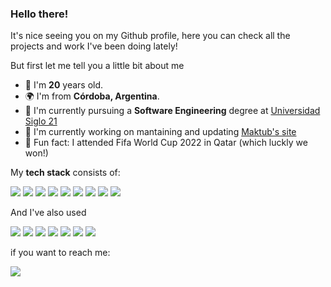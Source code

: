 ### Hello there!

It's nice seeing you on my Github profile, here you can check all the projects and work I've been doing lately!

But first let me tell you a little bit about me

- 🎂 I'm **20** years old.
- 🌍 I'm from **Córdoba, Argentina**.
- 📖 I'm currently pursuing a **Software Engineering** degree at [Universidad Siglo 21](https://21.edu.ar/)
- 🔭 I'm currently working on mantaining and updating [Maktub's site](https://maktubhome.com)
- 🤔 Fun fact: I attended Fifa World Cup 2022 in Qatar (which luckly we won!)


My **tech stack** consists of:

<img src="https://img.shields.io/badge/Laravel%20-%23323330.svg?&style=for-the-badge&logo=laravel&logoColor=white&color=%23FF2D20"> <img src="https://img.shields.io/badge/PHP%20-%23323330.svg?&style=for-the-badge&logo=php&logoColor=white&color=%23777BB4"> <img src="https://img.shields.io/badge/C++%20-%23323330.svg?&style=for-the-badge&logo=cplusplus&logoColor=white&color=%2300599C"> <img src="https://img.shields.io/badge/javascript%20-%23323330.svg?&style=for-the-badge&logo=javascript&logoColor=%23F7DF1E"/> <img src="https://img.shields.io/badge/html5%20-%23E34F26.svg?&style=for-the-badge&logo=html5&logoColor=white"/> <img src="https://img.shields.io/badge/css3%20-%231572B6.svg?&style=for-the-badge&logo=css3&logoColor=white"/> <img src="https://img.shields.io/badge/vue.js%20-%23323330.svg?&style=for-the-badge&logo=vue.js&logoColor=white&color=%234FC08D"/> <img src="https://img.shields.io/badge/mysql%20-%2320232a.svg?&style=for-the-badge&logo=mysql&logoColor=white&color=%234479A1"/> <img src="https://img.shields.io/badge/bootstrap%20-%23563D7C.svg?&style=for-the-badge&logo=bootstrap&logoColor=white"/> 

And I've also used

<img src="https://img.shields.io/badge/Java%20-%23323330.svg?&style=for-the-badge&logo=intellijidea&logoColor=white&color=%235382A1"> <img src="https://img.shields.io/badge/Amazon RDS%20-%23323330.svg?&style=for-the-badge&logo=amazonrds&logoColor=white&color=%23527FFF"> <img src="https://img.shields.io/badge/Amazon EC2%20-%23323330.svg?&style=for-the-badge&logo=amazonec2&logoColor=white&color=%23FF9900"> <img src="https://img.shields.io/badge/Amazon SES%20-%23323330.svg?&style=for-the-badge&logo=amazonsimpleemailservice&logoColor=white&color=%23DD344C"> <img src="https://img.shields.io/badge/Linux%20-%23323330.svg?&style=for-the-badge&logo=linux&logoColor=black&color=%23FCC624"> <img src="https://img.shields.io/badge/Apache%20-%23323330.svg?&style=for-the-badge&logo=apache&logoColor=white&color=%23D22128"> <img src="https://img.shields.io/badge/github%20-%23121011.svg?&style=for-the-badge&logo=github&logoColor=white"/>

if you want to reach me: 

<a href="https://www.linkedin.com/in/tototempo/">
<img src="https://img.shields.io/badge/linkedin%20-%230077B5.svg?&style=for-the-badge&logo=linkedin&logoColor=white"/>
<a/>

